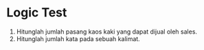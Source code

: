 # Logic Test
1. Hitunglah jumlah pasang kaos kaki yang dapat dijual oleh sales.
2. Hitunglah jumlah kata pada sebuah kalimat.
